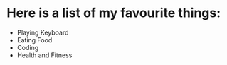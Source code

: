 # Here is a list of my favourite things:
- Playing Keyboard
- Eating Food
- Coding
- Health and Fitness
